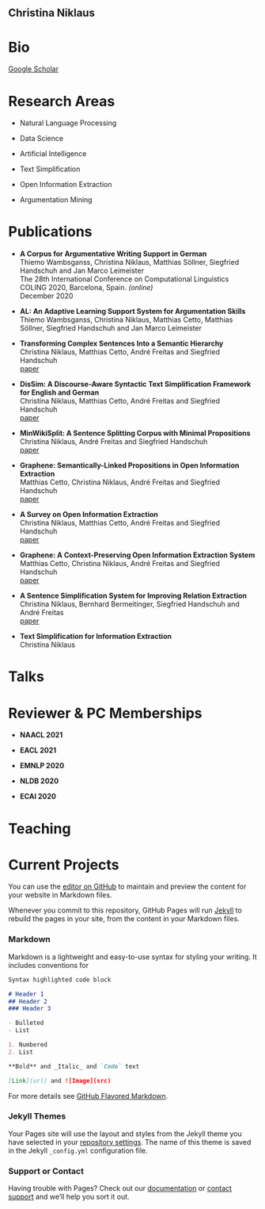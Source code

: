 ## Christina Niklaus

# Bio
[Google Scholar](https://scholar.google.com/citations?user=8uhgB3UAAAAJ&hl=de)

# Research Areas
- Natural Language Processing
- Data Science
- Artificial Intelligence

- Text Simplification
- Open Information Extraction
- Argumentation Mining

# Publications
- **A Corpus for Argumentative Writing Support in German**<br/>
Thiemo Wambsganss, Christina Niklaus, Matthias Söllner, Siegfried Handschuh and Jan Marco Leimeister<br/>
The 28th International Conference on Computational Linguistics<br/>
COLING 2020, Barcelona, Spain. _(online)_<br/>
December 2020

- **AL: An Adaptive Learning Support System for Argumentation Skills**<br/>
Thiemo Wambsganss, Christina Niklaus, Matthias Cetto, Matthias Söllner, Siegfried Handschuh and Jan Marco Leimeister<br/>

- **Transforming Complex Sentences Into a Semantic Hierarchy**<br/>
Christina Niklaus, Matthias Cetto, André Freitas and Siegfried Handschuh<br/>
[paper](https://www.aclweb.org/anthology/P19-1333.pdf)

- **DisSim: A Discourse-Aware Syntactic Text Simplification Framework for English and German**<br/>
Christina Niklaus, Matthias Cetto, André Freitas and Siegfried Handschuh<br/>
[paper](https://www.aclweb.org/anthology/W19-8662.pdf)

- **MinWikiSplit: A Sentence Splitting Corpus with Minimal Propositions**<br/>
Christina Niklaus, André Freitas and Siegfried Handschuh<br/>
[paper](https://www.aclweb.org/anthology/W19-8615.pdf)

- **Graphene: Semantically-Linked Propositions in Open Information Extraction**<br/>
Matthias Cetto, Christina Niklaus, André Freitas and Siegfried Handschuh<br/>
[paper](https://www.aclweb.org/anthology/C18-1195.pdf)

- **A Survey on Open Information Extraction**<br/>
Christina Niklaus, Matthias Cetto, André Freitas and Siegfried Handschuh<br/>
[paper](https://www.aclweb.org/anthology/C18-1326.pdf)

- **Graphene: A Context-Preserving Open Information Extraction System**<br/>
Matthias Cetto, Christina Niklaus, André Freitas and Siegfried Handschuh<br/>
[paper](https://www.aclweb.org/anthology/C18-2021.pdf)

- **A Sentence Simplification System for Improving Relation Extraction**<br/>
Christina Niklaus, Bernhard Bermeitinger, Siegfried Handschuh and André Freitas<br/>
[paper](https://www.aclweb.org/anthology/C16-2036.pdf)

- **Text Simplification for Information Extraction**<br/>
Christina Niklaus<br/>


# Talks


# Reviewer & PC Memberships
- **NAACL 2021**

- **EACL 2021**

- **EMNLP 2020**

- **NLDB 2020**

- **ECAI 2020**



# Teaching


# Current Projects

You can use the [editor on GitHub](https://github.com/cniklaus/christina-niklaus/edit/gh-pages/index.md) to maintain and preview the content for your website in Markdown files.

Whenever you commit to this repository, GitHub Pages will run [Jekyll](https://jekyllrb.com/) to rebuild the pages in your site, from the content in your Markdown files.

### Markdown

Markdown is a lightweight and easy-to-use syntax for styling your writing. It includes conventions for

```markdown
Syntax highlighted code block

# Header 1
## Header 2
### Header 3

- Bulleted
- List

1. Numbered
2. List

**Bold** and _Italic_ and `Code` text

[Link](url) and ![Image](src)
```

For more details see [GitHub Flavored Markdown](https://guides.github.com/features/mastering-markdown/).

### Jekyll Themes

Your Pages site will use the layout and styles from the Jekyll theme you have selected in your [repository settings](https://github.com/cniklaus/christina-niklaus/settings). The name of this theme is saved in the Jekyll `_config.yml` configuration file.

### Support or Contact

Having trouble with Pages? Check out our [documentation](https://docs.github.com/categories/github-pages-basics/) or [contact support](https://github.com/contact) and we’ll help you sort it out.
